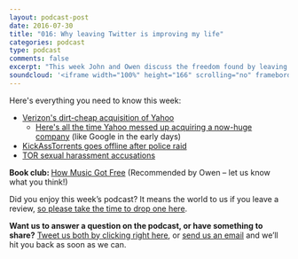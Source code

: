 ```yaml
---
layout: podcast-post
date: 2016-07-30
title: "016: Why leaving Twitter is improving my life"
categories: podcast
type: podcast
comments: false
excerpt: "This week John and Owen discuss the freedom found by leaving Twitter, Verizon's acquisition of Yahoo, the takedown of KickAssTorrents (and the downfall of torrenting) and a whole lot more."
soundcloud: '<iframe width="100%" height="166" scrolling="no" frameborder="no" src="https://w.soundcloud.com/player/?url=https%3A//api.soundcloud.com/tracks/278659937&amp;color=ff5500&amp;auto_play=false&amp;hide_related=false&amp;show_comments=true&amp;show_user=true&amp;show_reposts=false"></iframe>'
---
```

Here's everything you need to know this week:
<ul>
 	<li><a href="http://www.recode.net/2016/7/29/12314580/yahoo-verizon-kara-swisher-marissa-mayer-recode-podcast">Verizon's dirt-cheap acquisition of Yahoo</a>
<ul>
 	<li><a href="http://finance.yahoo.com/news/remember-yahoo-turned-down-1-132805083.html">Here's all the time Yahoo messed up acquiring a now-huge company</a> (like Google in the early days)</li>
</ul>
</li>
 	<li><a href="https://torrentfreak.com/feds-seize-kickasstorrents-domains-charge-owner-160720/">KickAssTorrents goes offline after police raid</a></li>
 	<li><a href="http://www.nytimes.com/2016/07/28/technology/tor-project-jacob-appelbaum.html?_r=1&amp;referer=https://t.co/CesFNBWnmQ">TOR sexual harassment accusations</a></li>
</ul>
<strong>Book club: </strong><a href="https://www.amazon.com/How-Music-Got-Free-Industry/dp/0525426612">How Music Got Free</a> (Recommended by Owen – let us know what you think!)

Did you enjoy this week’s podcast? It means the world to us if you leave a review, <a href="https://itunes.apple.com/nz/podcast/charged-tech-podcast/id1090693983">so please take the time to drop one here</a>.

<strong>Want us to answer a question on the podcast, or have something to share?</strong> <a href="https://twitter.com/home?status=%40jedgar%20%40ow%20I%20have%20something%20to%20say%20about%20%40chargedpodcast!">Tweet us both by clicking right here</a>, or <a href="mailto:hi@chargedpodcast.com">send us an email</a> and we’ll hit you back as soon as we can.